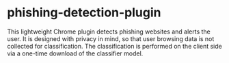 # phishing-detection-plugin

This lightweight Chrome plugin detects phishing websites and alerts the user. It is designed with privacy in mind, so that user browsing data is not collected for classification. The classification is performed on the client side via a one-time download of the classifier model.
